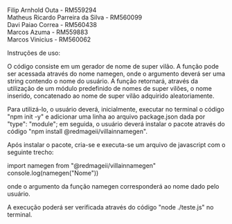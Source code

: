 Filip Arnhold Outa - RM559294</br>
Matheus Ricardo Parreira da Silva - RM560099</br>
Davi Paiao Correa - RM560438</br>
Marcos Azuma - RM559883</br>
Marcos Vinicius - RM560062

Instruções de uso:

O código consiste em um gerador de nome de super vilão. A função pode ser acessada através do nome namegen, onde o argumento deverá ser uma string contendo o nome do usuário.
A função retornará, através da utilização de um módulo predefinido de nomes de super vilões, o nome inserido, concatenado ao nome de super vilão adquirido aleatoriamente.

Para utilizá-lo, o usuário deverá, inicialmente, executar no terminal o código "npm init -y" e adicionar uma linha ao arquivo package.json dada por "type": "module"; em seguida, 
o usuário deverá instalar o pacote através do código "npm install @redmageii/villainnamegen".

Após instalar o pacote, cria-se e executa-se um arquivo de javascript com o seguinte trecho:

import namegen from "@redmageii/villainnamegen"</br>
console.log(namegen("Nome"))

onde o argumento da função namegen corresponderá ao nome dado pelo usuário.

A execução poderá ser verificada através do código "node ./teste.js" no terminal.



